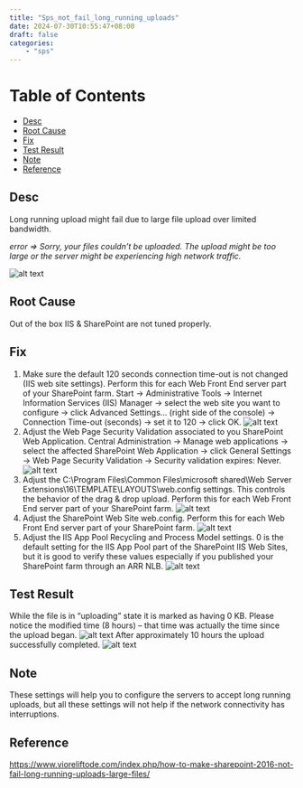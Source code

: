 ```yaml
---
title: "Sps_not_fail_long_running_uploads"
date: 2024-07-30T10:55:47+08:00
draft: false
categories:
    - "sps"
---
```

# Table of Contents
- [Desc](#desc)
- [Root Cause](#root-cause)
- [Fix](#fix)
- [Test Result](#test-result)
- [Note](#note)
- [Reference](#reference)


## Desc
Long running upload might fail due to large file upload over limited bandwidth.

*error => Sorry, your files couldn’t be uploaded. The upload might be too large or the server might be experiencing high network traffic.*


![alt text](image.png)

## Root Cause
Out of the box IIS & SharePoint are not tuned properly.

## Fix
1. Make sure the default 120 seconds connection time-out is not changed (IIS web site settings). Perform this for each Web Front End server part of your SharePoint farm. 
Start -> Administrative Tools -> Internet Information Services (IIS) Manager -> select the web site you want to configure -> click Advanced Settings… (right side of the console) -> Connection Time-out (seconds) -> set it to 120 -> click OK.
![alt text](image-1.png)
2. Adjust the Web Page Security Validation associated to you SharePoint Web Application.
Central Administration -> Manage web applications -> select the affected SharePoint Web Application -> click General Settings -> Web Page Security Validation -> Security validation expires: Never.
![alt text](image-2.png)
3. Adjust the C:\Program Files\Common Files\microsoft shared\Web Server Extensions\16\TEMPLATE\LAYOUTS\web.config settings. This controls the behavior of the drag & drop upload. Perform this for each Web Front End server part of your SharePoint farm.
![alt text](image-3.png)
4. Adjust the SharePoint Web Site web.config. Perform this for each Web Front End server part of your SharePoint farm.
![alt text](image-4.png)
5. Adjust the IIS App Pool Recycling and Process Model settings.
0 is the default setting for the IIS App Pool part of the SharePoint IIS Web Sites, but it is good to verify these values especially if you published your SharePoint farm through an ARR NLB.
![alt text](image-5.png)

## Test Result
While the file is in “uploading” state it is marked as having 0 KB. Please notice the modified time (8 hours) – that time was actually the time since the upload began.
![alt text](image-6.png)
After approximately 10 hours the upload successfully completed.
![alt text](image-7.png)

## Note
These settings will help you to configure the servers to accept long running uploads, but all these settings will not help if the network connectivity has interruptions.

## Reference
https://www.vioreliftode.com/index.php/how-to-make-sharepoint-2016-not-fail-long-running-uploads-large-files/